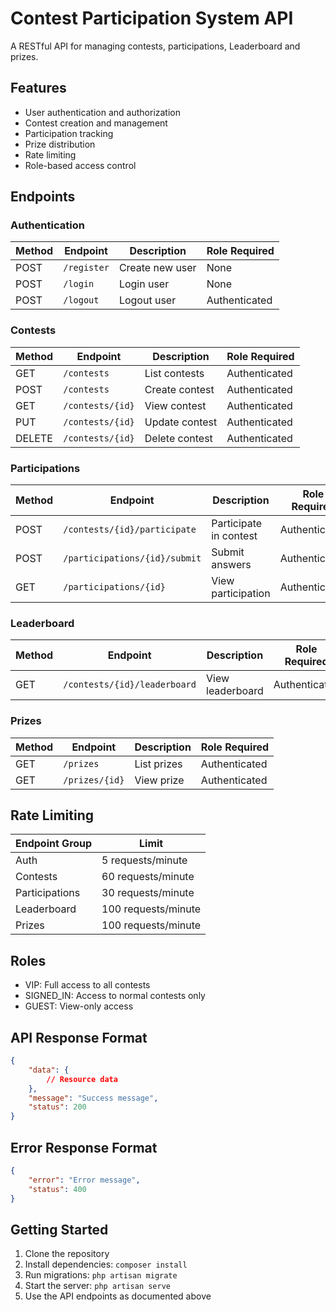 # Contest Participation System API

A RESTful API for managing contests, participations, Leaderboard and prizes.

## Features

* User authentication and authorization
* Contest creation and management
* Participation tracking
* Prize distribution
* Rate limiting
* Role-based access control

## Endpoints

### Authentication

| Method | Endpoint | Description | Role Required |
| --- | --- | --- | --- |
| POST | `/register` | Create new user | None |
| POST | `/login` | Login user | None |
| POST | `/logout` | Logout user | Authenticated |

### Contests

| Method | Endpoint | Description | Role Required |
| --- | --- | --- | --- |
| GET | `/contests` | List contests | Authenticated |
| POST | `/contests` | Create contest | Authenticated |
| GET | `/contests/{id}` | View contest | Authenticated |
| PUT | `/contests/{id}` | Update contest | Authenticated |
| DELETE | `/contests/{id}` | Delete contest | Authenticated |

### Participations

| Method | Endpoint | Description | Role Required |
| --- | --- | --- | --- |
| POST | `/contests/{id}/participate` | Participate in contest | Authenticated |
| POST | `/participations/{id}/submit` | Submit answers | Authenticated |
| GET | `/participations/{id}` | View participation | Authenticated |

### Leaderboard

| Method | Endpoint | Description | Role Required |
| --- | --- | --- | --- |
| GET | `/contests/{id}/leaderboard` | View leaderboard | Authenticated |

### Prizes

| Method | Endpoint | Description | Role Required |
| --- | --- | --- | --- |
| GET | `/prizes` | List prizes | Authenticated |
| GET | `/prizes/{id}` | View prize | Authenticated |

## Rate Limiting

| Endpoint Group | Limit |
| --- | --- |
| Auth | 5 requests/minute |
| Contests | 60 requests/minute |
| Participations | 30 requests/minute |
| Leaderboard | 100 requests/minute |
| Prizes | 100 requests/minute |

## Roles

* VIP: Full access to all contests
* SIGNED_IN: Access to normal contests only
* GUEST: View-only access

## API Response Format

```json
{
    "data": {
        // Resource data
    },
    "message": "Success message",
    "status": 200
}
```

## Error Response Format

```json
{
    "error": "Error message",
    "status": 400
}
```

## Getting Started

1. Clone the repository
2. Install dependencies: `composer install`
3. Run migrations: `php artisan migrate`
4. Start the server: `php artisan serve`
5. Use the API endpoints as documented above